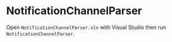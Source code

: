 # NotificationChannelParser

Open `NotificationChannelParser.sln` with Visual Studio then run `NotificationChannelParser`.

